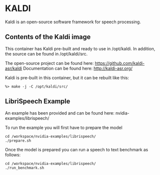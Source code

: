 KALDI
============

Kaldi is an open-source software framework for speech processing.  

## Contents of the Kaldi image

This container has Kaldi pre-built and ready to use in /opt/kaldi. In addition,
the source can be found in /opt/kaldi/src.

The open-source project can be found here: https://github.com/kaldi-asr/kaldi
Documentation can be found here:  http://kaldi-asr.org/

Kaldi is pre-built in this container, but it can be rebuilt like this:

```
%> make -j -C /opt/kaldi/src/
```

## LibriSpeech Example

An example has been provided and can be found here:
    nvidia-examples/librispeech/

To run the example you will first have to prepare the model

```
cd /workspace/nvidia-examples/librispeech/
./prepare.sh 
```

Once the model is prepared you can run a speech to text benchmark as follows:

```
cd /workspace/nvidia-examples/librispeech/
./run_benchmark.sh
```




